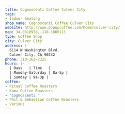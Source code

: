 ```yaml
---
title: Cognoscenti Coffee Culver City
tags:
- Indoor Seating
shop_name: Cognoscenti Coffee Culver City
website: http://www.popupcoffee.com/home/culver-city/
map: 34.0310978,-118.3800115
type: Coffee Shop
city: Culver City
address: |-
  6114 W Washington Blvd.
  Culver City, CA 90232
phone: 310-363-7325
hours: |-
  | Days   | Time   |
  | Monday-Saturday | 8a-5p |
  | Sunday | 9a-3p |
coffee:
- Ritual Coffee Roasters
- Kuma Coffee Roasters
- 'Cognoscenti '
- Phil & Sebastian Coffee Roasters
- Various
---
```


